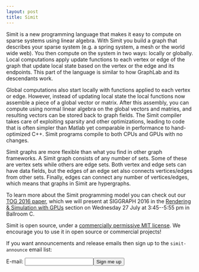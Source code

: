 ```yaml
---
layout: post
title: Simit 
---
```

Simit is a new programming language that makes it easy to compute on sparse
systems using linear algebra. With Simit you build a graph that describes your
sparse system (e.g. a spring system, a mesh or the world wide web). You then
compute on the system in two ways: locally or globally. Local computations
apply update functions to each vertex or edge of the graph that update local
state based on the vertex or the edge and its endpoints. This part of the
language is similar to how GraphLab and its descendants work.

Global computations also start locally with functions applied to each vertex or
edge. However, instead of updating local state the local functions now assemble
a piece of a global vector or matrix. After this assembly, you can compute
using normal linear algebra on the global vectors and matries, and resulting
vectors can be stored back to graph fields. The Simit compiler takes care of
exploiting sparsity and other optimizations, leading to code that is often
simpler than Matlab yet comparable in performance to hand-optimized C++.  Simit
programs compile to both CPUs and GPUs with no changes.

Simit graphs are more flexible than what you find in other graph frameworks. A
Simit graph consists of any number of sets. Some of these are vertex sets while
others are edge sets. Both vertex and edge sets can have data fields, but the
edges of an edge set also connects vertices/edges from other sets. Finally,
edges can connect any number of vertices/edges, which means that graphs in
Simit are hypergraphs.

To learn more about the Simit programming model you can check out our [TOG 2016
paper](tog16), which we will present at SIGGRAPH 2016 in the [Rendering &
Simulation with
GPUs](http://s2016.siggraph.org/technical-papers/sessions/rendering-simulation-gpus)
section on Wednesday 27 July at 3:45--5:55 pm in Ballroom C.

Simit is open source, under a [commercially permissive MIT
license](https://github.com/simit-lang/simit/blob/master/LICENSE). We encourage
you to use it in open source or commercial projects!

If you want announcements and release emails then sign up to the
`simit-announce` email list:
<form action="https://lists.csail.mit.edu/mailman/subscribe/simit-announce" method="POST">
E-mail: <input name="email" /><input type="submit" value="Sign me up" />
</form>
<br/>


